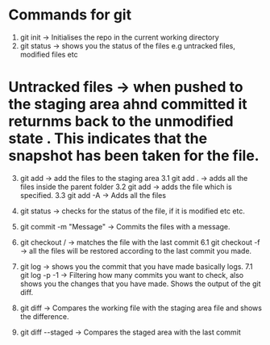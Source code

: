 # Commands for git 

1. git init -> Initialises the repo in the current working directory
2. git status -> shows you the status of the files e.g untracked files, modified files etc 

# Untracked files -> when pushed to the staging area ahnd committed it returnms back to the unmodified state . This indicates that the snapshot has been taken for the file. 

3. git add -> add the files to the staging area
     3.1 git add . -> adds all the files inside the parent folder
     3.2 git add <file-name> -> adds the file which is specified.
     3.3 git add -A -> Adds all the files

4. git status -> checks for the status of the file, if it is modified etc etc. 

5. git commit -m "Message" -> Commits the files with a message. 

6. git checkout <file-name>/<branch-name> -> matches the file with the last commit 
     6.1 git checkout -f -> all the files will be restored according to the last commit you made.

7. git log -> shows you the commit that you have made basically logs. 
       7.1 git log -p -1 -> Filtering how many commits you want to check, also shows you the changes that you have made. Shows the output of the git diff. 
 
8. git diff -> Compares the working file with the staging area file and shows the difference. 

9. git diff --staged -> Compares the staged area with the last commit